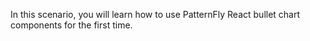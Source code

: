 In this scenario, you will learn how to use PatternFly React bullet chart components for the first time.
